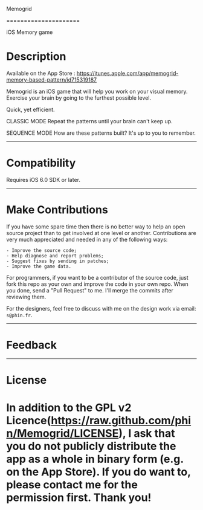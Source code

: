 Memogrid

=====================

iOS Memory game

# Description

Available on the App Store : https://itunes.apple.com/app/memogrid-memory-based-pattern/id715319187

Memogrid is an iOS game that will help you work on your visual memory.
Exercise your brain by going to the furthest possible level.

Quick, yet efficient.

CLASSIC MODE
Repeat the patterns until your brain can't keep up.

SEQUENCE MODE
How are these patterns built? It's up to you to remember.

---
# Compatibility

Requires iOS 6.0 SDK or later.

---
# Make Contributions

If you have some spare time then there is no better way to help an open source project than to get involved at one level or another. Contributions are very much appreciated and needed in any of the following ways:

	- Improve the source code;
	- Help diagnose and report problems;
	- Suggest fixes by sending in patches;
	- Improve the game data.

For programmers, if you want to be a contributor of the source code, just fork this repo as your own and improve the code in your own repo. When you done, send a "Pull Request" to me. I'll merge the commits after reviewing them.

For the designers, feel free to discuss with me on the design work via email: `s@phin.fr`.

---
# Feedback



---
# License

In addition to the GPL v2 Licence(https://raw.github.com/phin/Memogrid/LICENSE), I ask that you do not publicly distribute the app as a whole in binary form (e.g. on the App Store). If you do want to, please contact me for the permission first. Thank you!
=======
